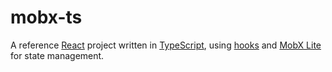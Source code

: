 # mobx-ts

A reference [React](https://reactjs.org) project written in [TypeScript](https://www.typescriptlang.org), using [hooks](https://reactjs.org/docs/hooks-intro.html) and [MobX Lite](https://github.com/mobxjs/mobx-react-lite) for state management.
